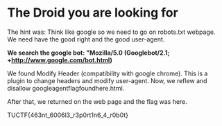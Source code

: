 # The Droid you are looking for

The hint was: Think like google so we need to go on robots.txt webpage.
We need have the good right and the good user-agent.

**We search the google bot:
"Mozilla/5.0 (Googlebot/2.1; +http://www.google.com/bot.html)**

We found Modify Header (compatibility with google chrome). This is a plugin to change headers and modify user-agent.
Now, we reflew and disallow
googleagentflagfoundhere.html.

After that, we returned on the web page and the flag was here.

TUCTF{463nt_6006l3_r3p0rt1n6_4_r0b0t}
